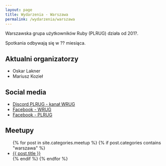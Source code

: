 ```yaml
---
layout: page
title: Wydarzenia - Warszawa
permalink: /wydarzenia/warszawa
---
```


Warszawska grupa użytkowników Ruby (PLRUG) działa od 201?.

Spotkania odbywają się w ?? miesiąca.

## Aktualni organizatorzy

- Oskar Lakner
- Mariusz Kozieł

## Social media

- [Discord PLRUG - kanał WRUG](https://discord.com/channels/929727331621306379/974672501022011393)
- [Facebook - WRUG](https://www.facebook.com/WRUGMeetup)
- [Facebook - PLRUG](https://www.facebook.com/PolishRubyUserGroup)

## Meetupy
<ul>
{% for post in site.categories.meetup %}
{% if post.categories contains "warszawa" %}
  <li><a href="{{ post.url }}">{{ post.title }}</a></li>
{% endif %}
{% endfor %}
</ul>
